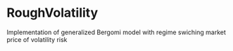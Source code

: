 # RoughVolatility
Implementation of generalized Bergomi model with regime swiching market price of volatility risk
